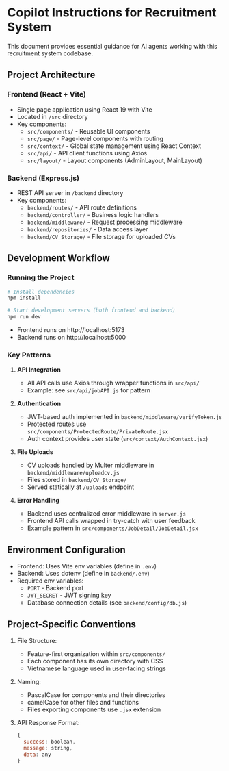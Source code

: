 # Copilot Instructions for Recruitment System

This document provides essential guidance for AI agents working with this recruitment system codebase.

## Project Architecture

### Frontend (React + Vite)
- Single page application using React 19 with Vite
- Located in `/src` directory
- Key components:
  - `src/components/` - Reusable UI components
  - `src/page/` - Page-level components with routing
  - `src/context/` - Global state management using React Context
  - `src/api/` - API client functions using Axios
  - `src/layout/` - Layout components (AdminLayout, MainLayout)

### Backend (Express.js)
- REST API server in `/backend` directory
- Key components:
  - `backend/routes/` - API route definitions
  - `backend/controller/` - Business logic handlers
  - `backend/middleware/` - Request processing middleware
  - `backend/repositories/` - Data access layer
  - `backend/CV_Storage/` - File storage for uploaded CVs

## Development Workflow

### Running the Project
```bash
# Install dependencies
npm install

# Start development servers (both frontend and backend)
npm run dev
```
- Frontend runs on http://localhost:5173
- Backend runs on http://localhost:5000

### Key Patterns

1. **API Integration**
   - All API calls use Axios through wrapper functions in `src/api/`
   - Example: see `src/api/jobAPI.js` for pattern

2. **Authentication**
   - JWT-based auth implemented in `backend/middleware/verifyToken.js`
   - Protected routes use `src/components/ProtectedRoute/PrivateRoute.jsx`
   - Auth context provides user state (`src/context/AuthContext.jsx`)

3. **File Uploads**
   - CV uploads handled by Multer middleware in `backend/middleware/uploadcv.js`
   - Files stored in `backend/CV_Storage/`
   - Served statically at `/uploads` endpoint

4. **Error Handling**
   - Backend uses centralized error middleware in `server.js`
   - Frontend API calls wrapped in try-catch with user feedback
   - Example pattern in `src/components/JobDetail/JobDetail.jsx`

## Environment Configuration
- Frontend: Uses Vite env variables (define in `.env`)
- Backend: Uses dotenv (define in `backend/.env`)
- Required env variables:
  - `PORT` - Backend port
  - `JWT_SECRET` - JWT signing key
  - Database connection details (see `backend/config/db.js`)

## Project-Specific Conventions
1. File Structure:
   - Feature-first organization within `src/components/`
   - Each component has its own directory with CSS
   - Vietnamese language used in user-facing strings

2. Naming:
   - PascalCase for components and their directories
   - camelCase for other files and functions
   - Files exporting components use `.jsx` extension

3. API Response Format:
   ```javascript
   {
     success: boolean,
     message: string,
     data: any
   }
   ```